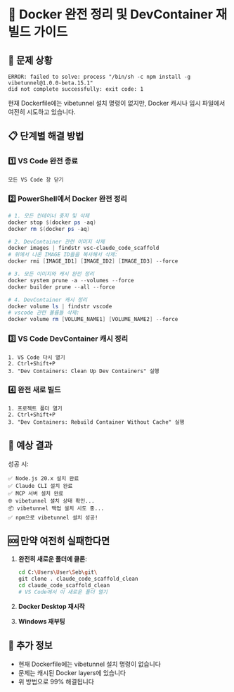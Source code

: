 # 🔧 Docker 완전 정리 및 DevContainer 재빌드 가이드

## 🚨 문제 상황
```
ERROR: failed to solve: process "/bin/sh -c npm install -g vibetunnel@1.0.0-beta.15.1" 
did not complete successfully: exit code: 1
```

현재 Dockerfile에는 vibetunnel 설치 명령이 없지만, Docker 캐시나 임시 파일에서 여전히 시도하고 있습니다.

## 📋 단계별 해결 방법

### 1️⃣ VS Code 완전 종료
```
모든 VS Code 창 닫기
```

### 2️⃣ PowerShell에서 Docker 완전 정리
```powershell
# 1. 모든 컨테이너 중지 및 삭제
docker stop $(docker ps -aq)
docker rm $(docker ps -aq)

# 2. DevContainer 관련 이미지 삭제
docker images | findstr vsc-claude_code_scaffold
# 위에서 나온 IMAGE ID들을 복사해서 삭제:
docker rmi [IMAGE_ID1] [IMAGE_ID2] [IMAGE_ID3] --force

# 3. 모든 이미지와 캐시 완전 정리
docker system prune -a --volumes --force
docker builder prune --all --force

# 4. DevContainer 캐시 정리
docker volume ls | findstr vscode
# vscode 관련 볼륨들 삭제:
docker volume rm [VOLUME_NAME1] [VOLUME_NAME2] --force
```

### 3️⃣ VS Code DevContainer 캐시 정리
```
1. VS Code 다시 열기
2. Ctrl+Shift+P
3. "Dev Containers: Clean Up Dev Containers" 실행
```

### 4️⃣ 완전 새로 빌드
```
1. 프로젝트 폴더 열기
2. Ctrl+Shift+P
3. "Dev Containers: Rebuild Container Without Cache" 실행
```

## 🎯 예상 결과

성공 시:
```
✅ Node.js 20.x 설치 완료
✅ Claude CLI 설치 완료 
✅ MCP 서버 설치 완료
🌐 vibetunnel 설치 상태 확인...
📦 vibetunnel 백업 설치 시도 중...
✅ npm으로 vibetunnel 설치 성공!
```

## 🆘 만약 여전히 실패한다면

1. **완전히 새로운 폴더에 클론**:
   ```bash
   cd C:\Users\User\Seb\git\
   git clone . claude_code_scaffold_clean
   cd claude_code_scaffold_clean
   # VS Code에서 이 새로운 폴더 열기
   ```

2. **Docker Desktop 재시작**

3. **Windows 재부팅**

## 📝 추가 정보

- 현재 Dockerfile에는 vibetunnel 설치 명령이 없습니다
- 문제는 캐시된 Docker layers에 있습니다
- 위 방법으로 99% 해결됩니다